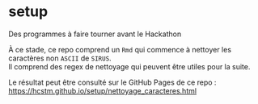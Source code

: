 # setup
Des programmes à faire tourner avant le Hackathon

À ce stade, ce repo comprend un `Rmd` qui commence à nettoyer les caractères non `ASCII` de `SIRUS`.  
Il comprend des regex de nettoyage qui peuvent être utiles pour la suite.

Le résultat peut être consulté sur le GitHub Pages de ce repo : https://hcstm.github.io/setup/nettoyage_caracteres.html
